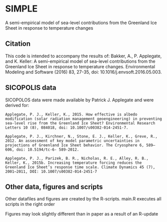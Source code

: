 # SIMPLE
A semi-empirical model of sea-level contributions from the Greenland Ice Sheet in response to temperature changes

## Citation

This code is intended to accompany the results of:
    Bakker, A., P. Applegate, and K. Keller: A semi-empirical model of sea-level contributions from the Greenland Ice 
    Sheet in response to temperature changes. Environmental Modeling and Software (2016) 83, 27-35, doi: 10.1016/j.envsoft.2016.05.003.

## SICOPOLIS data
SICOPOLOS data were made available by Patrick J. Applegate and were derived for:

    Applegate, P. J., Keller, K., 2015. How effective is albedo modification (solar radiation management geoengineering) in preventing 
    sea-level rise from the Greenland Ice Sheet? Environmental Research Letters 10 (8), 084018, doi: 10.1007/s00382-014-2451-7.

    Applegate, P. J., Kirchner, N., Stone, E. J., Keller, K., Greve, R., 2012. An assessment of key model parametric uncertainties in 
    projections of Greenland Ice Sheet behavior. The Cryosphere 6, 589–606, doi: 10.5194/tc-6- 589-2012.

    Applegate, P. J., Parizek, B. R., Nicholas, R. E., Alley, R. B., Keller, K., 2015b. Increasing temperature forcing reduces the 
    Greenland Ice Sheet’s response time scale. Climate Dynamics 45 (7), 2001–2011, DOI: 10.1007/s00382-014-2451-7

## Other data, figures and scripts
Other datafiles and figures are created by the R-scripts.
main.R executes all scripts in the right order

Figures may look slightly different than in paper as a result of an R-update
